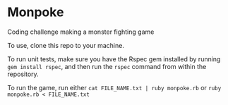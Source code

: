 # Monpoke
Coding challenge making a monster fighting game

To use, clone this repo to your machine.

To run unit tests, make sure you have the Rspec gem installed by running `gem install rspec`, and then run the `rspec` command from within the repository.

To run the game, run either `cat FILE_NAME.txt | ruby monpoke.rb` or `ruby monpoke.rb < FILE_NAME.txt`
